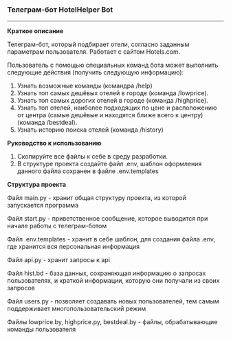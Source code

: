 ### **Телеграм-бот HotelHelper Bot**

****
**Краткое описание**

Телеграм-бот, который подбирает отели, согласно заданным параметрам пользователя. Работает с
сайтом Hotels.com. 

Пользователь с помощью специальных команд бота может выполнить следующие
действия (получить следующую информацию):
1. Узнать возможные команды (командра /help)
2. Узнать топ самых дешёвых отелей в городе (команда /lowprice).
3. Узнать топ самых дорогих отелей в городе (команда /highprice).
4. Узнать топ отелей, наиболее подходящих по цене и расположению от центра
(самые дешёвые и находятся ближе всего к центру) (команда /bestdeal).
5. Узнать историю поиска отелей (команда /history)

**Руководство к использованию**

1. Скопируйте все файлы к себе в среду разработки.
2. В структуре проекта создайте файл .env, шаблон оформления данного файла сохранен в 
   файле .env.templates
   
**Структура проекта**

Файл main.py - хранит общая структуру проекта, из которой запускается программа

Файл start.py - приветственное сообщение, которое выводится при начале работы с телеграм-ботом

Файл .env.templates - хранит в себе шаблон, для создания файла .env, где хранится вся персональная информация

Файл api.py - хранит запросы к api

Файл hist.bd - база данных, сохраняющая информацию о запросах пользователях, и краткой информации, которую они получали из своих запросов

Файл users.py - позволяет создавать новых пользователей, тем самым поддерживает многопользовательский режим

Файлы lowprice.by, highprice.py, bestdeal.by - файлы, обрабатывающие команды пользователя
